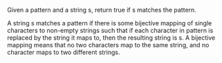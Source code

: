 Given a pattern and a string s, return true if s matches the pattern.

A string s matches a pattern if there is some bijective mapping of single characters to non-empty strings such that if each character in pattern is replaced by the string it maps to, then the resulting string is s. A bijective mapping means that no two characters map to the same string, and no character maps to two different strings.